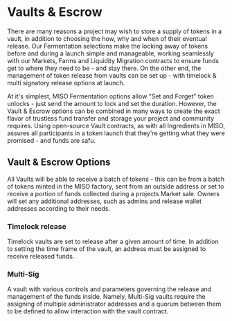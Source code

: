 # Vaults & Escrow

There are many reasons a project may wish to store a supply of tokens in a vault, in addition to choosing the how, why and when of their eventual release. Our Fermentation selections make the locking away of tokens before and during a launch simple and manageable, working seamlessly with our Markets, Farms and Liquidity Migration contracts to ensure funds get to where they need to be - and stay there. On the other end, the management of token release from vaults can be set up - with timelock & multi signatory release options at launch.

At it's simplest, MISO Fermentation options allow "Set and Forget" token unlocks - just send the amount to lock and set the duration. However, the Vault & Escrow options can be combined in many ways to create the exact flavor of trustless fund transfer and storage your project and community requires. Using open-source Vault contracts, as with all Ingredients in MISO, assures all participants in a token launch that they're getting what they were promised - and funds are safu.

## Vault & Escrow Options

All Vaults will be able to receive a batch of tokens - this can be from a batch of tokens minted in the MISO factory, sent from an outside address or set to receive a portion of funds collected during a projects Market sale. Owners will set any additional addresses, such as admins and release wallet addresses according to their needs.

### Timelock release

Timelock vaults are set to release after a given amount of time. In addition to setting the time frame of the vault, an address must be assigned to receive released funds.

### Multi-Sig

A vault with various controls and parameters governing the release and management of the funds inside. Namely, Multi-Sig vaults require the assigning of multiple administrator addresses and a quorum between them to be defined to allow interaction with the vault contract.
